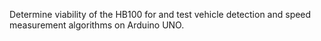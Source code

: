 Determine viability of the HB100 for and test vehicle detection and speed measurement algorithms on Arduino UNO.
